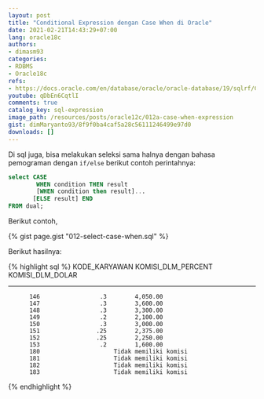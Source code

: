 ```yaml
---
layout: post
title: "Conditional Expression dengan Case When di Oracle"
date: 2021-02-21T14:43:29+07:00
lang: oracle18c
authors:
- dimasm93
categories:
- RDBMS
- Oracle18c
refs: 
- https://docs.oracle.com/en/database/oracle/oracle-database/19/sqlrf/CASE-Expressions.html#GUID-CA29B333-572B-4E1D-BA64-851FABDBAE96
youtube: qDbEn6CqtlI
comments: true
catalog_key: sql-expression
image_path: /resources/posts/oracle12c/012a-case-when-expression
gist: dimMaryanto93/8f9f0ba4caf5a28c56111246499e97d0
downloads: []
---
```



Di sql juga, bisa melakukan seleksi sama halnya dengan bahasa pemograman dengan `if/else` berikut contoh perintahnya:

<!--more-->

```sql
select CASE 
        WHEN condition THEN result
        [WHEN condition then result]...
       [ELSE result] END
FROM dual;
```

Berikut contoh,

{% gist page.gist "012-select-case-when.sql" %}

Berikut hasilnya:

{% highlight sql %}
KODE_KARYAWAN KOMISI_DLM_PERCENT KOMISI_DLM_DOLAR
------------- ------------------ ---------------------
          146                 .3        4,050.00
          147                 .3        3,600.00
          148                 .3        3,300.00
          149                 .2        2,100.00
          150                 .3        3,000.00
          151                .25        2,375.00
          152                .25        2,250.00
          153                 .2        1,600.00
          180                     Tidak memiliki komisi
          181                     Tidak memiliki komisi
          182                     Tidak memiliki komisi
          183                     Tidak memiliki komisi
{% endhighlight %}
